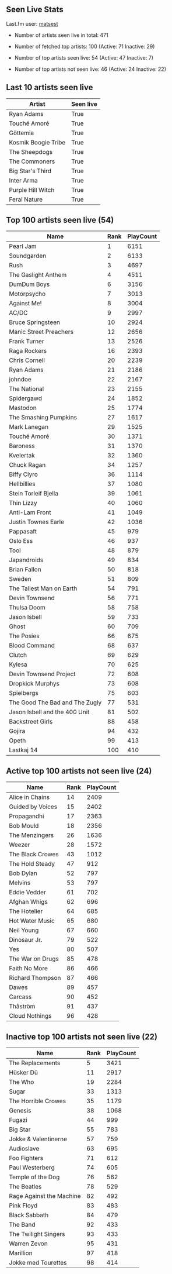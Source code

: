 ## Seen Live Stats

Last.fm user: [matsest](https://www.last.fm/user/matsest)

- Number of artists seen live in total: 471

- Number of fetched top artists: 100 (Active: 71 Inactive: 29)

- Number of top artists seen live: 54 (Active: 47 Inactive: 7)

- Number of top artists not seen live: 46 (Active: 24 Inactive: 22)

## Last 10 artists seen live

Artist              | Seen live
------------------- | ---------
Ryan Adams          | True     
Touché Amoré        | True     
Göttemia            | True     
Kosmik Boogie Tribe | True     
The Sheepdogs       | True     
The Commoners       | True     
Big Star's Third    | True     
Inter Arma          | True     
Purple Hill Witch   | True     
Feral Nature        | True     

## Top 100 artists seen live (54)

Name                           | Rank | PlayCount
------------------------------ | ---- | ---------
Pearl Jam                      | 1    | 6151     
Soundgarden                    | 2    | 6133     
Rush                           | 3    | 4697     
The Gaslight Anthem            | 4    | 4511     
DumDum Boys                    | 6    | 3156     
Motorpsycho                    | 7    | 3013     
Against Me!                    | 8    | 3004     
AC/DC                          | 9    | 2997     
Bruce Springsteen              | 10   | 2924     
Manic Street Preachers         | 12   | 2656     
Frank Turner                   | 13   | 2526     
Raga Rockers                   | 16   | 2393     
Chris Cornell                  | 20   | 2239     
Ryan Adams                     | 21   | 2186     
johndoe                        | 22   | 2167     
The National                   | 23   | 2155     
Spidergawd                     | 24   | 1852     
Mastodon                       | 25   | 1774     
The Smashing Pumpkins          | 27   | 1617     
Mark Lanegan                   | 29   | 1525     
Touché Amoré                   | 30   | 1371     
Baroness                       | 31   | 1370     
Kvelertak                      | 32   | 1360     
Chuck Ragan                    | 34   | 1257     
Biffy Clyro                    | 36   | 1114     
Hellbillies                    | 37   | 1080     
Stein Torleif Bjella           | 39   | 1061     
Thin Lizzy                     | 40   | 1060     
Anti-Lam Front                 | 41   | 1049     
Justin Townes Earle            | 42   | 1036     
Pappasaft                      | 45   | 979      
Oslo Ess                       | 46   | 937      
Tool                           | 48   | 879      
Japandroids                    | 49   | 834      
Brian Fallon                   | 50   | 818      
Sweden                         | 51   | 809      
The Tallest Man on Earth       | 54   | 791      
Devin Townsend                 | 56   | 771      
Thulsa Doom                    | 58   | 758      
Jason Isbell                   | 59   | 733      
Ghost                          | 60   | 709      
The Posies                     | 66   | 675      
Blood Command                  | 68   | 637      
Clutch                         | 69   | 629      
Kylesa                         | 70   | 625      
Devin Townsend Project         | 72   | 608      
Dropkick Murphys               | 73   | 608      
Spielbergs                     | 75   | 603      
The Good The Bad and The Zugly | 77   | 531      
Jason Isbell and the 400 Unit  | 81   | 502      
Backstreet Girls               | 88   | 458      
Gojira                         | 94   | 432      
Opeth                          | 99   | 413      
Lastkaj 14                     | 100  | 410      

## Active top 100 artists not seen live (24)

Name             | Rank | PlayCount
---------------- | ---- | ---------
Alice in Chains  | 14   | 2409     
Guided by Voices | 15   | 2402     
Propagandhi      | 17   | 2363     
Bob Mould        | 18   | 2356     
The Menzingers   | 26   | 1636     
Weezer           | 28   | 1572     
The Black Crowes | 43   | 1012     
The Hold Steady  | 47   | 912      
Bob Dylan        | 52   | 797      
Melvins          | 53   | 797      
Eddie Vedder     | 61   | 702      
Afghan Whigs     | 62   | 696      
The Hotelier     | 64   | 685      
Hot Water Music  | 65   | 680      
Neil Young       | 67   | 660      
Dinosaur Jr.     | 79   | 522      
Yes              | 80   | 507      
The War on Drugs | 85   | 478      
Faith No More    | 86   | 466      
Richard Thompson | 87   | 466      
Dawes            | 89   | 457      
Carcass          | 90   | 452      
Thåström         | 91   | 437      
Cloud Nothings   | 96   | 428      

## Inactive top 100 artists not seen live (22)

Name                     | Rank | PlayCount
------------------------ | ---- | ---------
The Replacements         | 5    | 3421     
Hüsker Dü                | 11   | 2917     
The Who                  | 19   | 2284     
Sugar                    | 33   | 1313     
The Horrible Crowes      | 35   | 1179     
Genesis                  | 38   | 1068     
Fugazi                   | 44   | 999      
Big Star                 | 55   | 783      
Jokke & Valentinerne     | 57   | 759      
Audioslave               | 63   | 695      
Foo Fighters             | 71   | 612      
Paul Westerberg          | 74   | 605      
Temple of the Dog        | 76   | 562      
The Beatles              | 78   | 529      
Rage Against the Machine | 82   | 492      
Pink Floyd               | 83   | 483      
Black Sabbath            | 84   | 479      
The Band                 | 92   | 433      
The Twilight Singers     | 93   | 433      
Warren Zevon             | 95   | 431      
Marillion                | 97   | 418      
Jokke med Tourettes      | 98   | 414      
